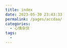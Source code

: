 ```yaml
---
title: index
date: 2023-05-30 23:43:33
permalink: /pages/accdaa/
categories:
  - 心情杂货
tags:
  - 
---
```

